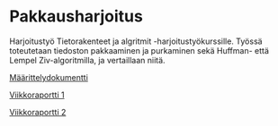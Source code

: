 # Pakkausharjoitus

Harjoitustyö Tietorakenteet ja algritmit -harjoitustyökurssille. Työssä toteutetaan tiedoston pakkaaminen ja purkaminen sekä Huffman- että Lempel Ziv-algoritmilla, ja vertaillaan niitä.

[Määrittelydokumentti](https://github.com/Yogho358/pakkausharjoitus/blob/main/documents/maarittely.md)

[Viikkoraportti 1](https://github.com/Yogho358/pakkausharjoitus/blob/main/documents/Viikkoraportti%201.md)

[Viikkoraportti 2](https://github.com/Yogho358/pakkausharjoitus/blob/main/documents/Viikkoraportti%202.md)
